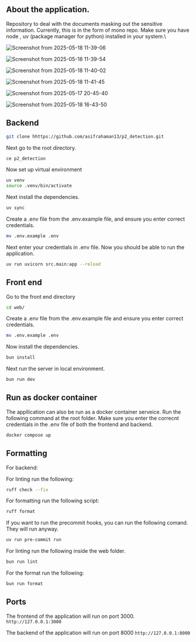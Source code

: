 ## About the application.

Repository to deal with the documents masking out the sensitive information. Currently, this is in the form of mono repo. Make sure you have node , uv (package manager for python) installed in your system.\


![Screenshot from 2025-05-18 11-39-06](https://github.com/user-attachments/assets/f0899994-8e2a-4388-816b-25aa7446d924)

![Screenshot from 2025-05-18 11-39-54](https://github.com/user-attachments/assets/df21a377-4707-4eff-9e3a-afdeb1c0df0f)

![Screenshot from 2025-05-18 11-40-02](https://github.com/user-attachments/assets/7d6a5abd-ae21-46a2-ba9a-97d90fea23e1)

![Screenshot from 2025-05-18 11-41-45](https://github.com/user-attachments/assets/47d4acc6-03e6-4ffa-9b44-3912758d9b6f)


![Screenshot from 2025-05-17 20-45-40](https://github.com/user-attachments/assets/6719c6a4-8cba-4a63-a238-8475f11b3e9d)


![Screenshot from 2025-05-18 16-43-50](https://github.com/user-attachments/assets/a2e435bd-d1bc-4a57-9554-982b3af6f04a)

## Backend

```bash
git clone hhttps://github.com/asifrahaman13/p2_detection.git
```

Next go to the root directory.

```bash
ce p2_detection
```

Now set up virtual environment

```bash
uv venv
source .venv/bin/activate
```

Next install the dependencies.

```bash
uv sync
```

Create a .env file from the .env.example file, and ensure you enter correct credentials.

```bash
mv .env.example .env
```

Next enter your credentials in .env file. Now you should be able to run the application.

```bash
uv run uvicorn src.main:app --reload
```

## Front end

Go to the front end directory

```bash
cd web/
```

Create a .env file from the .env.example file and ensure you enter correct credentials.

```bash
mv .env.example .env
```

Now install the dependencies.

```bash
bun install
```

Next run the server in local environment.

```bash
bun run dev
```

## Run as docker container

The appllication can also be run as a docker container serveice. Run the following command at the root folder. Make sure you enter the correcnt credentials in the .env file of both the frontend and backend.


```bash
docker compose up
```


## Formatting

For backend:

For linting run the following:

```bash
ruff check --fix
```

For formatting run the following script:

```bash
ruff format
```

If you want to run the precommit hooks, you can run the following comand. They will run anyway.

```bash
uv run pre-commit run
```

For linting run the following inside the web folder.

```bash
bun run lint
```

For the format run the following:

```bash
bun run format
```

## Ports

The frontend of the application will run on port 3000. `http://127.0.0.1:3000`

The backend of the application will run on port 8000 `http://127.0.0.1:8000`
